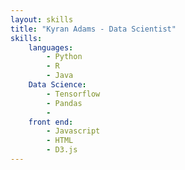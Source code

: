 ```yaml
---
layout: skills
title: "Kyran Adams - Data Scientist"
skills:
    languages:
        - Python
        - R
        - Java
    Data Science:
        - Tensorflow
        - Pandas
        - 
    front end:
        - Javascript
        - HTML
        - D3.js
---
```




